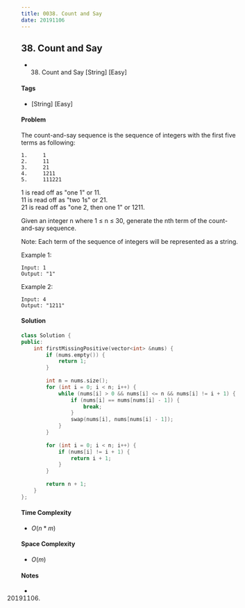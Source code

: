 ```yaml
---
title: 0038. Count and Say
date: 20191106
---
```


## 38. Count and Say
- 38. Count and Say [String] [Easy]

#### Tags
- [String] [Easy]

#### Problem
The count-and-say sequence is the sequence of integers with the first five terms as following:

    1.     1
    2.     11
    3.     21
    4.     1211
    5.     111221

1 is read off as "one 1" or 11.  
11 is read off as "two 1s" or 21.  
21 is read off as "one 2, then one 1" or 1211.

Given an integer n where 1 ≤ n ≤ 30, generate the nth term of the count-and-say sequence.

Note: Each term of the sequence of integers will be represented as a string.

Example 1:

    Input: 1
    Output: "1"

Example 2:

    Input: 4
    Output: "1211"

#### Solution
``` C++
class Solution {
public:
    int firstMissingPositive(vector<int> &nums) {
        if (nums.empty()) {
            return 1;
        }
        
        int n = nums.size();
        for (int i = 0; i < n; i++) {
            while (nums[i] > 0 && nums[i] <= n && nums[i] != i + 1) {
                if (nums[i] == nums[nums[i] - 1]) {
                    break;
                }
                swap(nums[i], nums[nums[i] - 1]);
            }
        }
        
        for (int i = 0; i < n; i++) {
            if (nums[i] != i + 1) {
                return i + 1;
            }
        }
        
        return n + 1;
    }
};
```

#### Time Complexity
- $O(n*m)$

#### Space Complexity
- $O(m)$

#### Notes
- 20191106.
